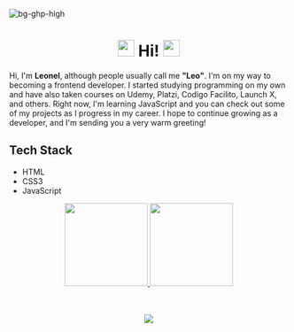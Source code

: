 ![bg-ghp-high](https://user-images.githubusercontent.com/79548542/234078982-d267f846-6a70-4e28-b24d-ed0fd4239d78.png)


<h1 align="center"> 
  <img src="https://media.giphy.com/media/JUq9ohFN2eSLJllrkd/giphy.gif" width="30px" heigth="30px">
  Hi!
  <img src="https://media.giphy.com/media/JUq9ohFN2eSLJllrkd/giphy.gif" width="30px" heigth="30px">
</h1>

Hi, I'm **Leonel**, although people usually call me **"Leo"**. I'm on my way to becoming a frontend developer. I started studying programming on my own and have also taken courses on Udemy, Platzi, Codigo Facilito, Launch X, and others. Right now, I'm learning JavaScript and you can check out some of my projects as I progress in my career. I hope to continue growing as a developer, and I'm sending you a very warm greeting!

## Tech Stack
- HTML
- CSS3
- JavaScript

<div align="center">
  <a href="https://github.com/iam-leo/github-readme-stats">
    <img src="https://github-readme-stats.vercel.app/api/top-langs/?username=iam-leo&theme=github_dark&layout=compact&hide_border=true" height="150px" />
  </a>
  <a href="https://github.com/iam-leo/github-readme-stats">
    <img src="https://github-readme-stats.vercel.app/api?username=iam-leo&show_icons=true&theme=github_dark&hide_border=true" height="150px"/>
  </a>
</div>
<br>
<br>
 <p align="center"> <img src="https://gpvc.arturio.dev/iam-leo"> </p>
